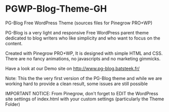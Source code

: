 # PGWP-Blog-Theme-GH
PG-Blog Free WordPress Theme (sources files for Pinegrow PRO+WP)

PG-Blog is a very light and responsive Free WordPress parent theme dedicated to blog writers who like
simplicity and who want to focus on the content.

Created with Pinegrow PRO+WP, It is designed with simple HTML and CSS.
There are no fancy animations, no javascripts and no marketing gimmicks.

Have a look at our Demo site on http://www.pg-blog.batsteek.fr/

Note: This the the very first version of the PG-Blog theme and while we are working hard to provide a clean result,
some issues are still possible 

IMPORTANT NOTICE: From Pinegrow, don't forget to EDIT the WordPress site settings of index.html with your custom settings (particularly the Theme Folder)
